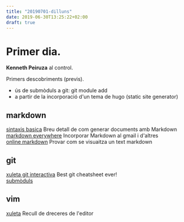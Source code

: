 ```yaml
---
title: "20190701-dilluns"
date: 2019-06-30T13:25:22+02:00
draft: true
---
```

# Primer dia.  

**Kenneth Peiruza** al control.   

Primers descobriments (previs).   
- ús de submòduls a git: git module add   
- a partir de la incorporació d'un tema de hugo (static site generator)  

## markdown  
[sintaxis basica](https://www.markdownguide.org/basic-syntax)  Breu detall de com generar documents amb Markdown  
[markdown everywhere](https://markdown-here.com/)  Incorporar Markdown al gmail i d'altres  
[online markdown](https://stackedit.io/)  Provar com se visuaitza un text markdown  

## git  
[xuleta git interactiva](https://ndpsoftware.com/git-cheatsheet.html)  Best git cheatsheet ever!  
[submòduls](https://www.vogella.com/tutorials/GitSubmodules/article.html)  

## vim  
[xuleta](https://vim.rtorr.com/)  Recull de dreceres de l'editor  
